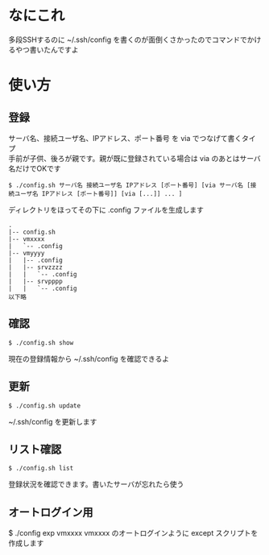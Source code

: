 # なにこれ
多段SSHするのに ~/.ssh/config を書くのが面倒くさかったのでコマンドでかけるやつ書いたんですよ  

# 使い方
## 登録
サーバ名、接続ユーザ名、IPアドレス、ポート番号 を via でつなげて書くタイプ  
手前が子供、後ろが親です。親が既に登録されている場合は via のあとはサーバ名だけでOKです  

    $ ./config.sh サーバ名 接続ユーザ名 IPアドレス [ポート番号] [via サーバ名 [接続ユーザ名 IPアドレス [ポート番号]] [via [...]] ... ]

ディレクトリをほってその下に .config ファイルを生成します  

    .
    |-- config.sh
    |-- vmxxxx
    |   `-- .config
    |-- vmyyyy
    |   |-- .config
    |   |-- srvzzzz
    |   |   `-- .config
    |   |-- srvpppp
    |   |   `-- .config
    以下略
    
## 確認
    $ ./config.sh show
現在の登録情報から ~/.ssh/config を確認できるよ  

## 更新
    $ ./config.sh update
~/.ssh/config を更新します  
    
## リスト確認
    $ ./config.sh list
登録状況を確認できます。書いたサーバが忘れたら使う  

## オートログイン用
   $ ./config exp vmxxxx
vmxxxx のオートログインように except スクリプトを作成します  
